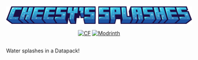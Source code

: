 <p align="center"><img src="https://github.com/Mr-ConQueso/cheesy_splashes/blob/main/cheesy_splashes_title.png" alt="Logo" width="700"></p><p align="center">
    <a href="https://www.curseforge.com/minecraft/mc-mods/cheesy_revoted"><img src="http://cf.way2muchnoise.eu/328085.svg" alt="CF"></a>
    <a href="https://modrinth.com/mod/cheesy_revoted"><img src="https://img.shields.io/modrinth/dt/create?logo=modrinth&label=&suffix=%20&style=flat&color=242629&labelColor=5ca424&logoColor=1c1c1c" alt="Modrinth"></a>
    <br><br>
</h1>

Water splashes in a Datapack!
